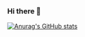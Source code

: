 ### Hi there 👋

[![Anurag's GitHub stats](https://github-readme-stats.vercel.app/api?username=vagner)](https://github.com/anuraghazra/github-readme-stats)


<!--
**vagnerpsousa/vagnerpsousa** is a ✨ _special_ ✨ repository because its `README.md` (this file) appears on your GitHub profile.

Here are some ideas to get you started:

- 🔭 I’m currently working on ...
- 🌱 I’m currently learning ...
- 👯 I’m looking to collaborate on ...
- 🤔 I’m looking for help with ...
- 💬 Ask me about ...
- 📫 How to reach me: ...
- 😄 Pronouns: ...
- ⚡ Fun fact: ...
-->
